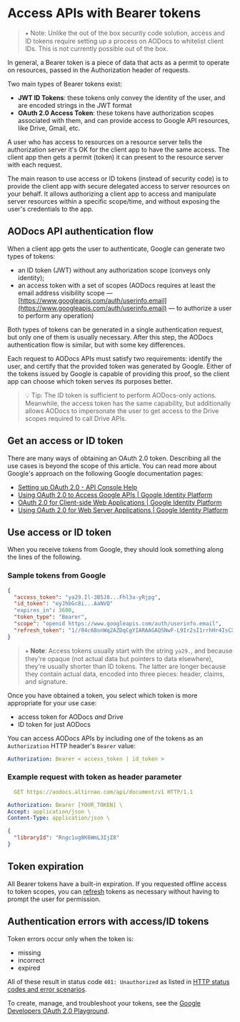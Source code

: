 # Access APIs with Bearer tokens

> ⭑   Note: Unlike the out of the box security code solution, access and ID tokens require setting up a process on AODocs to whitelist client IDs. This is not currently possible out of the box.

In general, a Bearer  token is a piece of data that acts as a permit to operate on resources, passed in the Authorization header of requests.

Two main types of Bearer tokens exist:

*   **JWT ID Tokens**: these tokens only convey the identity of the user, and are encoded strings in the JWT format
*   **OAuth 2.0 Access Token**: these tokens have authorization scopes associated with them, and can provide access to Google API resources, like Drive, Gmail, etc.

A user who has access to resources on a resource server tells the authorization server it's OK for the client app to have the same access. The client app then gets a permit (token) it can present to the resource server with each request.

The main reason to use access or ID tokens (instead of security code) is to provide the client app with secure delegated access to server resources on your behalf. It allows authorizing a client app to access and manipulate server resources within a specific scope/time, and without exposing the user's credentials to the app.


## AODocs API authentication flow

When a client app gets the user to authenticate, Google can generate two types of tokens:

*   an ID token (JWT) without any authorization scope (conveys only identity);
*   an access token with a set of scopes (AODocs requires at least the email address visibility scope — [https://www.googleapis.com/auth/userinfo.email](https://www.googleapis.com/auth/userinfo.email) — to authorize a user to perform any operation)

Both types of tokens can be generated in a single authentication request, but only one of them is usually necessary. After this step, the AODocs authentication flow is similar, but with some key differences.

Each request to AODocs APIs must satisfy two requirements: identify the user, and certify that the provided token was generated by Google. Either of the tokens issued by Google is capable of providing this proof, so the client app can choose which token serves its purposes better.

> 💡   Tip: The ID token is sufficient to perform AODocs-only actions. Meanwhile, the access token has the same capability, but additionally allows AODocs to impersonate the user to get access to the Drive scopes required to call Drive APIs.

## Get an access or ID token

There are many ways of obtaining an OAuth 2.0 token. Describing all the use cases is beyond the scope of this article. You can read more about Google's approach on the following Google documentation pages:

*   [Setting up OAuth 2.0 - API Console Help](https://support.google.com/googleapi/answer/6158849?hl=en)
*   [Using OAuth 2.0 to Access Google APIs | Google Identity Platform](https://developers.google.com/identity/protocols/OAuth2)
*   [OAuth 2.0 for Client-side Web Applications | Google Identity Platform](https://developers.google.com/identity/protocols/OAuth2UserAgent)
*   [Using OAuth 2.0 for Web Server Applications | Google Identity Platform](https://developers.google.com/identity/protocols/OAuth2WebServer)


## Use access or ID token

When you receive tokens from Google, they should look something along the lines of the following.

### Sample tokens from Google

```json
{
  "access_token": "ya29.Il-3B5J8...Fhl3a-yRjpg",
  "id_token": "eyJhbGc8i...AaNVQ"
  "expires_in": 3600,
  "token_type": "Bearer",
  "scope": "openid https://www.googleapis.com/auth/userinfo.email",
  "refresh_token": "1//04c68onWq2AZDqCgYIARAAGAQSNwF-L9Ir2sI1rrhHr4IsCX_yNfu1YM9yc8AqB-u04JncAQwIxM1mU9Qv1NGvzLSiixS768nWovE"
}
```

> ⭑   **Note**: Access tokens usually start with the string ```ya29.```, and because they're opaque (not actual data but pointers to data elsewhere), they're usually shorter than ID tokens. The latter are longer because they contain actual data, encoded into three pieces: header, claims, and signature.

Once you have obtained a token, you select which token is more appropriate for your use case:

*   access token for AODocs _and_ Drive
*   ID token for just AODocs

You can access AODocs APIs by including one of the tokens as an ```Authorization``` HTTP header's ```Bearer``` value:

```yaml
Authorization: Bearer < access_token | id_token >
```

### Example request with token as header parameter

```yaml
  GET https://aodocs.altirnao.com/api/document/v1 HTTP/1.1

Authorization: Bearer [YOUR_TOKEN] \
Accept: application/json \
Content-Type: application/json \
```

```json
{
  "libraryId": "Rngc1ug8K6WmL3IjZ8"
}
```

## Token expiration

All Bearer tokens have a built-in expiration. If you requested offline access to token scopes, you can [refresh](https://developers.google.com/identity/protocols/OAuth2InstalledApp#offline) tokens as necessary without having to prompt the user for permission.


## Authentication errors with access/ID tokens

Token errors occur only when the token is:

*   missing
*   incorrect
*   expired

All of these result in status code ```401: Unauthorized``` as listed in [HTTP status codes and error scenarios](/docs/aodocs-staging.altirnao.com/1/c/Guides/60-Best%20practices/10-HTTP%20status%20codes%20and%20error%20scenarios).

To create, manage, and troubleshoot your tokens, see the [Google Developers OAuth 2.0 Playground](https://developers.google.com/oauthplayground/).